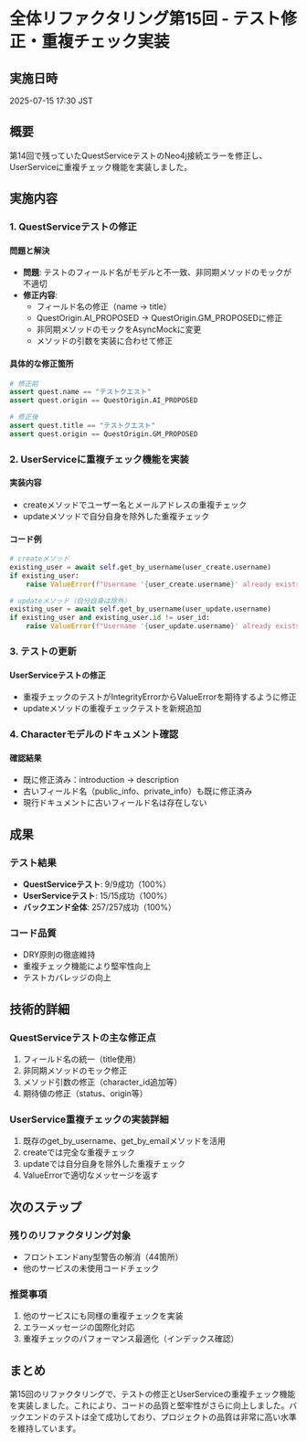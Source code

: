 # 全体リファクタリング第15回 - テスト修正・重複チェック実装

## 実施日時
2025-07-15 17:30 JST

## 概要
第14回で残っていたQuestServiceテストのNeo4j接続エラーを修正し、UserServiceに重複チェック機能を実装しました。

## 実施内容

### 1. QuestServiceテストの修正

#### 問題と解決
- **問題**: テストのフィールド名がモデルと不一致、非同期メソッドのモックが不適切
- **修正内容**:
  - フィールド名の修正（name → title）
  - QuestOrigin.AI_PROPOSED → QuestOrigin.GM_PROPOSEDに修正
  - 非同期メソッドのモックをAsyncMockに変更
  - メソッドの引数を実装に合わせて修正

#### 具体的な修正箇所
```python
# 修正前
assert quest.name == "テストクエスト"
assert quest.origin == QuestOrigin.AI_PROPOSED

# 修正後
assert quest.title == "テストクエスト"
assert quest.origin == QuestOrigin.GM_PROPOSED
```

### 2. UserServiceに重複チェック機能を実装

#### 実装内容
- createメソッドでユーザー名とメールアドレスの重複チェック
- updateメソッドで自分自身を除外した重複チェック

#### コード例
```python
# createメソッド
existing_user = await self.get_by_username(user_create.username)
if existing_user:
    raise ValueError(f"Username '{user_create.username}' already exists")

# updateメソッド（自分自身は除外）
existing_user = await self.get_by_username(user_update.username)
if existing_user and existing_user.id != user_id:
    raise ValueError(f"Username '{user_update.username}' already exists")
```

### 3. テストの更新

#### UserServiceテストの修正
- 重複チェックのテストがIntegrityErrorからValueErrorを期待するように修正
- updateメソッドの重複チェックテストを新規追加

### 4. Characterモデルのドキュメント確認

#### 確認結果
- 既に修正済み：introduction → description
- 古いフィールド名（public_info、private_info）も既に修正済み
- 現行ドキュメントに古いフィールド名は存在しない

## 成果

### テスト結果
- **QuestServiceテスト**: 9/9成功（100%）
- **UserServiceテスト**: 15/15成功（100%）
- **バックエンド全体**: 257/257成功（100%）

### コード品質
- DRY原則の徹底維持
- 重複チェック機能により堅牢性向上
- テストカバレッジの向上

## 技術的詳細

### QuestServiceテストの主な修正点
1. フィールド名の統一（title使用）
2. 非同期メソッドのモック修正
3. メソッド引数の修正（character_id追加等）
4. 期待値の修正（status、origin等）

### UserService重複チェックの実装詳細
1. 既存のget_by_username、get_by_emailメソッドを活用
2. createでは完全な重複チェック
3. updateでは自分自身を除外した重複チェック
4. ValueErrorで適切なメッセージを返す

## 次のステップ

### 残りのリファクタリング対象
- フロントエンドany型警告の解消（44箇所）
- 他のサービスの未使用コードチェック

### 推奨事項
1. 他のサービスにも同様の重複チェックを実装
2. エラーメッセージの国際化対応
3. 重複チェックのパフォーマンス最適化（インデックス確認）

## まとめ
第15回のリファクタリングで、テストの修正とUserServiceの重複チェック機能を実装しました。これにより、コードの品質と堅牢性がさらに向上しました。バックエンドのテストは全て成功しており、プロジェクトの品質は非常に高い水準を維持しています。